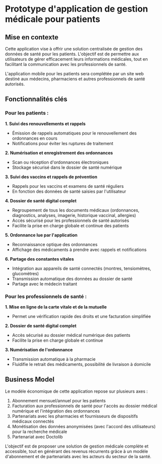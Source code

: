 # Prototype d'application de gestion médicale pour patients

## Mise en contexte
Cette application vise à offrir une solution centralisée de gestion des données de santé pour les patients. L'objectif est de permettre aux utilisateurs de gérer efficacement leurs informations médicales, tout en facilitant la communication avec les professionnels de santé.

L'application mobile pour les patients sera complétée par un site web destiné aux médecins, pharmaciens et autres professionnels de santé autorisés.

## Fonctionnalités clés

### Pour les patients :

**1. Suivi des renouvellements et rappels**
- Émission de rappels automatiques pour le renouvellement des ordonnances en cours
- Notifications pour éviter les ruptures de traitement

**2. Numérisation et enregistrement des ordonnances**
- Scan ou réception d'ordonnances électroniques
- Stockage sécurisé dans le dossier de santé numérique

**3. Suivi des vaccins et rappels de prévention**
- Rappels pour les vaccins et examens de santé réguliers
- En fonction des données de santé saisies par l'utilisateur

**4. Dossier de santé digital complet**
- Regroupement de tous les documents médicaux (ordonnances, diagnostics, analyses, imagerie, historique vaccinal, allergies)
- Accès sécurisé pour les professionnels de santé autorisés
- Facilite la prise en charge globale et continue des patients

**5. Ordonnance lue par l'application**
- Reconnaissance optique des ordonnances
- Affichage des médicaments à prendre avec rappels et notifications

**6. Partage des constantes vitales**
- Intégration aux appareils de santé connectés (montres, tensiomètres, glucomètres)
- Transmission automatique des données au dossier de santé
- Partage avec le médecin traitant

### Pour les professionnels de santé :

**1. Mise en ligne de la carte vitale et de la mutuelle**
- Permet une vérification rapide des droits et une facturation simplifiée

**2. Dossier de santé digital complet**
- Accès sécurisé au dossier médical numérique des patients
- Facilite la prise en charge globale et continue

**3. Numérisation de l'ordonnance**
- Transmission automatique à la pharmacie
- Fluidifie le retrait des médicaments, possibilité de livraison à domicile

## Business Model
Le modèle économique de cette application repose sur plusieurs axes :

1. Abonnement mensuel/annuel pour les patients
2. Facturation aux professionnels de santé pour l'accès au dossier médical numérique et l'intégration des ordonnances
3. Partenariats avec les pharmacies et fournisseurs de dispositifs médicaux connectés
4. Monétisation des données anonymisées (avec l'accord des utilisateurs) pour la recherche médicale
5. Partenariat avec Doctolib

L'objectif est de proposer une solution de gestion médicale complète et accessible, tout en générant des revenus récurrents grâce à un modèle d'abonnement et de partenariats avec les acteurs du secteur de la santé.
